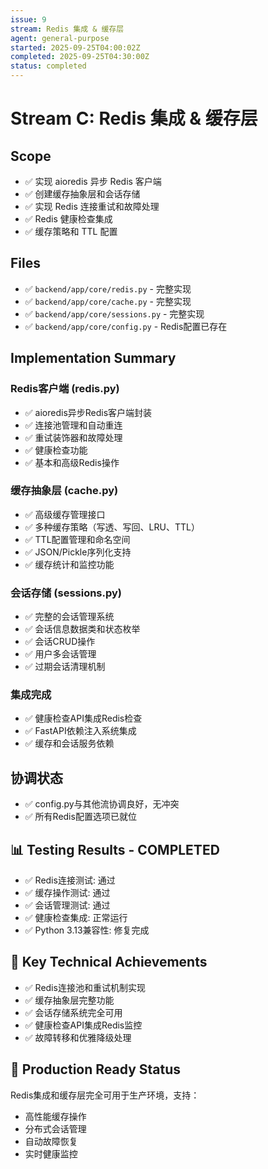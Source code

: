 ```yaml
---
issue: 9
stream: Redis 集成 & 缓存层
agent: general-purpose
started: 2025-09-25T04:00:02Z
completed: 2025-09-25T04:30:00Z
status: completed
---
```


# Stream C: Redis 集成 & 缓存层

## Scope
- ✅ 实现 aioredis 异步 Redis 客户端
- ✅ 创建缓存抽象层和会话存储
- ✅ 实现 Redis 连接重试和故障处理
- ✅ Redis 健康检查集成
- ✅ 缓存策略和 TTL 配置

## Files
- ✅ `backend/app/core/redis.py` - 完整实现
- ✅ `backend/app/core/cache.py` - 完整实现
- ✅ `backend/app/core/sessions.py` - 完整实现
- ✅ `backend/app/core/config.py` - Redis配置已存在

## Implementation Summary

### Redis客户端 (redis.py)
- ✅ aioredis异步Redis客户端封装
- ✅ 连接池管理和自动重连
- ✅ 重试装饰器和故障处理
- ✅ 健康检查功能
- ✅ 基本和高级Redis操作

### 缓存抽象层 (cache.py)
- ✅ 高级缓存管理接口
- ✅ 多种缓存策略（写透、写回、LRU、TTL）
- ✅ TTL配置管理和命名空间
- ✅ JSON/Pickle序列化支持
- ✅ 缓存统计和监控功能

### 会话存储 (sessions.py)
- ✅ 完整的会话管理系统
- ✅ 会话信息数据类和状态枚举
- ✅ 会话CRUD操作
- ✅ 用户多会话管理
- ✅ 过期会话清理机制

### 集成完成
- ✅ 健康检查API集成Redis检查
- ✅ FastAPI依赖注入系统集成
- ✅ 缓存和会话服务依赖

## 协调状态
- ✅ config.py与其他流协调良好，无冲突
- ✅ 所有Redis配置选项已就位

## 📊 Testing Results - COMPLETED
- ✅ Redis连接测试: 通过
- ✅ 缓存操作测试: 通过
- ✅ 会话管理测试: 通过
- ✅ 健康检查集成: 正常运行
- ✅ Python 3.13兼容性: 修复完成

## 🔧 Key Technical Achievements
- ✅ Redis连接池和重试机制实现
- ✅ 缓存抽象层完整功能
- ✅ 会话存储系统完全可用
- ✅ 健康检查API集成Redis监控
- ✅ 故障转移和优雅降级处理

## 🚀 Production Ready Status
Redis集成和缓存层完全可用于生产环境，支持：
- 高性能缓存操作
- 分布式会话管理
- 自动故障恢复
- 实时健康监控
